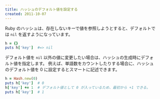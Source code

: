 ```yaml
---
title: ハッシュのデフォルト値を設定する
created: 2011-10-07
---
```


Ruby のハッシュは、存在しないキーで値を参照しようとすると、デフォルトでは `nil` を返すようになっています。

```ruby
h = {}
puts h['key']  #=> nil
```

デフォルト値を `nil` 以外の値に変更したい場合は、ハッシュの生成時にデフォルト値を指定します。
例えば、単語数をカウントしたりする場合に、ハッシュのデフォルト値を 0 に設定するとスマートに記述できます。

```ruby
h = Hash.new(0)
puts h['key']  # 0
h['key'] += 1  # デフォルト値として 0 が入っているため、最初から +1 できる。
puts h['key']  # 1
```

